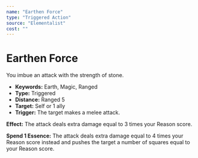 ```yaml
---
name: "Earthen Force"
type: "Triggered Action"
source: "Elementalist"
cost: ""
---
```


# Earthen Force

You imbue an attack with the strength of stone.

- **Keywords:** Earth, Magic, Ranged
- **Type:** Triggered
- **Distance:** Ranged 5
- **Target:** Self or 1 ally
- **Trigger:** The target makes a melee attack.

**Effect:** The attack deals extra damage equal to 3 times your Reason score.

**Spend 1 Essence:** The attack deals extra damage equal to 4 times your Reason score instead and pushes the target a number of squares equal to your Reason score.
